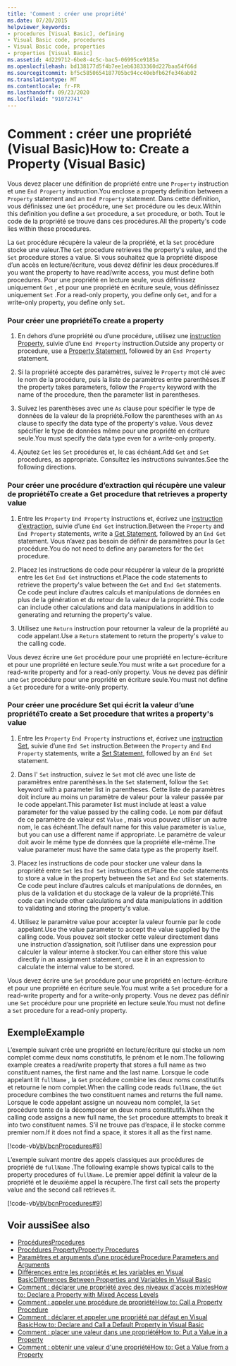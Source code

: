 ```yaml
---
title: 'Comment : créer une propriété'
ms.date: 07/20/2015
helpviewer_keywords:
- procedures [Visual Basic], defining
- Visual Basic code, procedures
- Visual Basic code, properties
- properties [Visual Basic]
ms.assetid: 4d229712-6be8-4c5c-bac5-06995ce9185a
ms.openlocfilehash: bd138177d5f4b7ee1eb63833360d227baa54f66d
ms.sourcegitcommit: bf5c5850654187705bc94cc40ebfb62fe346ab02
ms.translationtype: MT
ms.contentlocale: fr-FR
ms.lasthandoff: 09/23/2020
ms.locfileid: "91072741"
---
```

# <a name="how-to-create-a-property-visual-basic"></a><span data-ttu-id="b0d37-102">Comment : créer une propriété (Visual Basic)</span><span class="sxs-lookup"><span data-stu-id="b0d37-102">How to: Create a Property (Visual Basic)</span></span>

<span data-ttu-id="b0d37-103">Vous devez placer une définition de propriété entre une `Property` instruction et une `End Property` instruction.</span><span class="sxs-lookup"><span data-stu-id="b0d37-103">You enclose a property definition between a `Property` statement and an `End Property` statement.</span></span> <span data-ttu-id="b0d37-104">Dans cette définition, vous définissez une `Get` procédure, une `Set` procédure ou les deux.</span><span class="sxs-lookup"><span data-stu-id="b0d37-104">Within this definition you define a `Get` procedure, a `Set` procedure, or both.</span></span> <span data-ttu-id="b0d37-105">Tout le code de la propriété se trouve dans ces procédures.</span><span class="sxs-lookup"><span data-stu-id="b0d37-105">All the property's code lies within these procedures.</span></span>  
  
 <span data-ttu-id="b0d37-106">La `Get` procédure récupère la valeur de la propriété, et la `Set` procédure stocke une valeur.</span><span class="sxs-lookup"><span data-stu-id="b0d37-106">The `Get` procedure retrieves the property's value, and the `Set` procedure stores a value.</span></span> <span data-ttu-id="b0d37-107">Si vous souhaitez que la propriété dispose d’un accès en lecture/écriture, vous devez définir les deux procédures.</span><span class="sxs-lookup"><span data-stu-id="b0d37-107">If you want the property to have read/write access, you must define both procedures.</span></span> <span data-ttu-id="b0d37-108">Pour une propriété en lecture seule, vous définissez uniquement `Get` , et pour une propriété en écriture seule, vous définissez uniquement `Set` .</span><span class="sxs-lookup"><span data-stu-id="b0d37-108">For a read-only property, you define only `Get`, and for a write-only property, you define only `Set`.</span></span>  
  
### <a name="to-create-a-property"></a><span data-ttu-id="b0d37-109">Pour créer une propriété</span><span class="sxs-lookup"><span data-stu-id="b0d37-109">To create a property</span></span>  
  
1. <span data-ttu-id="b0d37-110">En dehors d’une propriété ou d’une procédure, utilisez une [instruction Property](../../../language-reference/statements/property-statement.md), suivie d’une `End Property` instruction.</span><span class="sxs-lookup"><span data-stu-id="b0d37-110">Outside any property or procedure, use a [Property Statement](../../../language-reference/statements/property-statement.md), followed by an `End Property` statement.</span></span>  
  
2. <span data-ttu-id="b0d37-111">Si la propriété accepte des paramètres, suivez le `Property` mot clé avec le nom de la procédure, puis la liste de paramètres entre parenthèses.</span><span class="sxs-lookup"><span data-stu-id="b0d37-111">If the property takes parameters, follow the `Property` keyword with the name of the procedure, then the parameter list in parentheses.</span></span>  
  
3. <span data-ttu-id="b0d37-112">Suivez les parenthèses avec une `As` clause pour spécifier le type de données de la valeur de la propriété.</span><span class="sxs-lookup"><span data-stu-id="b0d37-112">Follow the parentheses with an `As` clause to specify the data type of the property's value.</span></span> <span data-ttu-id="b0d37-113">Vous devez spécifier le type de données même pour une propriété en écriture seule.</span><span class="sxs-lookup"><span data-stu-id="b0d37-113">You must specify the data type even for a write-only property.</span></span>  
  
4. <span data-ttu-id="b0d37-114">Ajoutez `Get` les `Set` procédures et, le cas échéant.</span><span class="sxs-lookup"><span data-stu-id="b0d37-114">Add `Get` and `Set` procedures, as appropriate.</span></span> <span data-ttu-id="b0d37-115">Consultez les instructions suivantes.</span><span class="sxs-lookup"><span data-stu-id="b0d37-115">See the following directions.</span></span>  
  
### <a name="to-create-a-get-procedure-that-retrieves-a-property-value"></a><span data-ttu-id="b0d37-116">Pour créer une procédure d’extraction qui récupère une valeur de propriété</span><span class="sxs-lookup"><span data-stu-id="b0d37-116">To create a Get procedure that retrieves a property value</span></span>  
  
1. <span data-ttu-id="b0d37-117">Entre les `Property` `End Property` instructions et, écrivez une [instruction d’extraction](../../../language-reference/statements/get-statement.md), suivie d’une `End Get` instruction.</span><span class="sxs-lookup"><span data-stu-id="b0d37-117">Between the `Property` and `End Property` statements, write a [Get Statement](../../../language-reference/statements/get-statement.md), followed by an `End Get` statement.</span></span> <span data-ttu-id="b0d37-118">Vous n’avez pas besoin de définir de paramètres pour la `Get` procédure.</span><span class="sxs-lookup"><span data-stu-id="b0d37-118">You do not need to define any parameters for the `Get` procedure.</span></span>  
  
2. <span data-ttu-id="b0d37-119">Placez les instructions de code pour récupérer la valeur de la propriété entre les `Get` `End Get` instructions et.</span><span class="sxs-lookup"><span data-stu-id="b0d37-119">Place the code statements to retrieve the property's value between the `Get` and `End Get` statements.</span></span> <span data-ttu-id="b0d37-120">Ce code peut inclure d’autres calculs et manipulations de données en plus de la génération et du retour de la valeur de la propriété.</span><span class="sxs-lookup"><span data-stu-id="b0d37-120">This code can include other calculations and data manipulations in addition to generating and returning the property's value.</span></span>  
  
3. <span data-ttu-id="b0d37-121">Utilisez une `Return` instruction pour retourner la valeur de la propriété au code appelant.</span><span class="sxs-lookup"><span data-stu-id="b0d37-121">Use a `Return` statement to return the property's value to the calling code.</span></span>  
  
 <span data-ttu-id="b0d37-122">Vous devez écrire une `Get` procédure pour une propriété en lecture-écriture et pour une propriété en lecture seule.</span><span class="sxs-lookup"><span data-stu-id="b0d37-122">You must write a `Get` procedure for a read-write property and for a read-only property.</span></span> <span data-ttu-id="b0d37-123">Vous ne devez pas définir une `Get` procédure pour une propriété en écriture seule.</span><span class="sxs-lookup"><span data-stu-id="b0d37-123">You must not define a `Get` procedure for a write-only property.</span></span>  
  
### <a name="to-create-a-set-procedure-that-writes-a-propertys-value"></a><span data-ttu-id="b0d37-124">Pour créer une procédure Set qui écrit la valeur d’une propriété</span><span class="sxs-lookup"><span data-stu-id="b0d37-124">To create a Set procedure that writes a property's value</span></span>  
  
1. <span data-ttu-id="b0d37-125">Entre les `Property` `End Property` instructions et, écrivez une [instruction Set](../../../language-reference/statements/set-statement.md), suivie d’une `End Set` instruction.</span><span class="sxs-lookup"><span data-stu-id="b0d37-125">Between the `Property` and `End Property` statements, write a [Set Statement](../../../language-reference/statements/set-statement.md), followed by an `End Set` statement.</span></span>  
  
2. <span data-ttu-id="b0d37-126">Dans l' `Set` instruction, suivez le `Set` mot clé avec une liste de paramètres entre parenthèses.</span><span class="sxs-lookup"><span data-stu-id="b0d37-126">In the `Set` statement, follow the `Set` keyword with a parameter list in parentheses.</span></span> <span data-ttu-id="b0d37-127">Cette liste de paramètres doit inclure au moins un paramètre de valeur pour la valeur passée par le code appelant.</span><span class="sxs-lookup"><span data-stu-id="b0d37-127">This parameter list must include at least a value parameter for the value passed by the calling code.</span></span> <span data-ttu-id="b0d37-128">Le nom par défaut de ce paramètre de valeur est `Value` , mais vous pouvez utiliser un autre nom, le cas échéant.</span><span class="sxs-lookup"><span data-stu-id="b0d37-128">The default name for this value parameter is `Value`, but you can use a different name if appropriate.</span></span> <span data-ttu-id="b0d37-129">Le paramètre de valeur doit avoir le même type de données que la propriété elle-même.</span><span class="sxs-lookup"><span data-stu-id="b0d37-129">The value parameter must have the same data type as the property itself.</span></span>  
  
3. <span data-ttu-id="b0d37-130">Placez les instructions de code pour stocker une valeur dans la propriété entre `Set` les `End Set` instructions et.</span><span class="sxs-lookup"><span data-stu-id="b0d37-130">Place the code statements to store a value in the property between the `Set` and `End Set` statements.</span></span> <span data-ttu-id="b0d37-131">Ce code peut inclure d’autres calculs et manipulations de données, en plus de la validation et du stockage de la valeur de la propriété.</span><span class="sxs-lookup"><span data-stu-id="b0d37-131">This code can include other calculations and data manipulations in addition to validating and storing the property's value.</span></span>  
  
4. <span data-ttu-id="b0d37-132">Utilisez le paramètre value pour accepter la valeur fournie par le code appelant.</span><span class="sxs-lookup"><span data-stu-id="b0d37-132">Use the value parameter to accept the value supplied by the calling code.</span></span> <span data-ttu-id="b0d37-133">Vous pouvez soit stocker cette valeur directement dans une instruction d’assignation, soit l’utiliser dans une expression pour calculer la valeur interne à stocker.</span><span class="sxs-lookup"><span data-stu-id="b0d37-133">You can either store this value directly in an assignment statement, or use it in an expression to calculate the internal value to be stored.</span></span>  
  
 <span data-ttu-id="b0d37-134">Vous devez écrire une `Set` procédure pour une propriété en lecture-écriture et pour une propriété en écriture seule.</span><span class="sxs-lookup"><span data-stu-id="b0d37-134">You must write a `Set` procedure for a read-write property and for a write-only property.</span></span> <span data-ttu-id="b0d37-135">Vous ne devez pas définir une `Set` procédure pour une propriété en lecture seule.</span><span class="sxs-lookup"><span data-stu-id="b0d37-135">You must not define a `Set` procedure for a read-only property.</span></span>  
  
## <a name="example"></a><span data-ttu-id="b0d37-136">Exemple</span><span class="sxs-lookup"><span data-stu-id="b0d37-136">Example</span></span>  

 <span data-ttu-id="b0d37-137">L’exemple suivant crée une propriété en lecture/écriture qui stocke un nom complet comme deux noms constitutifs, le prénom et le nom.</span><span class="sxs-lookup"><span data-stu-id="b0d37-137">The following example creates a read/write property that stores a full name as two constituent names, the first name and the last name.</span></span> <span data-ttu-id="b0d37-138">Lorsque le code appelant lit `fullName` , la `Get` procédure combine les deux noms constitutifs et retourne le nom complet.</span><span class="sxs-lookup"><span data-stu-id="b0d37-138">When the calling code reads `fullName`, the `Get` procedure combines the two constituent names and returns the full name.</span></span> <span data-ttu-id="b0d37-139">Lorsque le code appelant assigne un nouveau nom complet, la `Set` procédure tente de la décomposer en deux noms constitutifs.</span><span class="sxs-lookup"><span data-stu-id="b0d37-139">When the calling code assigns a new full name, the `Set` procedure attempts to break it into two constituent names.</span></span> <span data-ttu-id="b0d37-140">S’il ne trouve pas d’espace, il le stocke comme premier nom.</span><span class="sxs-lookup"><span data-stu-id="b0d37-140">If it does not find a space, it stores it all as the first name.</span></span>  
  
 [!code-vb[VbVbcnProcedures#8](~/samples/snippets/visualbasic/VS_Snippets_VBCSharp/VbVbcnProcedures/VB/Class1.vb#8)]  
  
 <span data-ttu-id="b0d37-141">L’exemple suivant montre des appels classiques aux procédures de propriété de `fullName` .</span><span class="sxs-lookup"><span data-stu-id="b0d37-141">The following example shows typical calls to the property procedures of `fullName`.</span></span> <span data-ttu-id="b0d37-142">Le premier appel définit la valeur de la propriété et le deuxième appel la récupère.</span><span class="sxs-lookup"><span data-stu-id="b0d37-142">The first call sets the property value and the second call retrieves it.</span></span>  
  
 [!code-vb[VbVbcnProcedures#9](~/samples/snippets/visualbasic/VS_Snippets_VBCSharp/VbVbcnProcedures/VB/Class1.vb#9)]  
  
## <a name="see-also"></a><span data-ttu-id="b0d37-143">Voir aussi</span><span class="sxs-lookup"><span data-stu-id="b0d37-143">See also</span></span>

- [<span data-ttu-id="b0d37-144">Procédures</span><span class="sxs-lookup"><span data-stu-id="b0d37-144">Procedures</span></span>](./index.md)
- [<span data-ttu-id="b0d37-145">Procédures Property</span><span class="sxs-lookup"><span data-stu-id="b0d37-145">Property Procedures</span></span>](./property-procedures.md)
- [<span data-ttu-id="b0d37-146">Paramètres et arguments d’une procédure</span><span class="sxs-lookup"><span data-stu-id="b0d37-146">Procedure Parameters and Arguments</span></span>](./procedure-parameters-and-arguments.md)
- [<span data-ttu-id="b0d37-147">Différences entre les propriétés et les variables en Visual Basic</span><span class="sxs-lookup"><span data-stu-id="b0d37-147">Differences Between Properties and Variables in Visual Basic</span></span>](./differences-between-properties-and-variables.md)
- [<span data-ttu-id="b0d37-148">Comment : déclarer une propriété avec des niveaux d'accès mixtes</span><span class="sxs-lookup"><span data-stu-id="b0d37-148">How to: Declare a Property with Mixed Access Levels</span></span>](./how-to-declare-a-property-with-mixed-access-levels.md)
- [<span data-ttu-id="b0d37-149">Comment : appeler une procédure de propriété</span><span class="sxs-lookup"><span data-stu-id="b0d37-149">How to: Call a Property Procedure</span></span>](./how-to-call-a-property-procedure.md)
- [<span data-ttu-id="b0d37-150">Comment : déclarer et appeler une propriété par défaut en Visual Basic</span><span class="sxs-lookup"><span data-stu-id="b0d37-150">How to: Declare and Call a Default Property in Visual Basic</span></span>](./how-to-declare-and-call-a-default-property.md)
- [<span data-ttu-id="b0d37-151">Comment : placer une valeur dans une propriété</span><span class="sxs-lookup"><span data-stu-id="b0d37-151">How to: Put a Value in a Property</span></span>](./how-to-put-a-value-in-a-property.md)
- [<span data-ttu-id="b0d37-152">Comment : obtenir une valeur d'une propriété</span><span class="sxs-lookup"><span data-stu-id="b0d37-152">How to: Get a Value from a Property</span></span>](./how-to-get-a-value-from-a-property.md)
